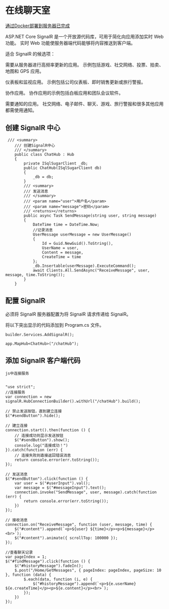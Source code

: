 # 在线聊天室

[通过Docker部署到服务器已完成](http://124.71.15.19:60000)

ASP.NET Core SignalR 是一个开放源代码库，可用于简化向应用添加实时 Web 功能。 实时 Web 功能使服务器端代码能够将内容推送到客户端。

适合 SignalR 的候选项：

需要从服务器进行高频率更新的应用。 示例包括游戏、社交网络、投票、拍卖、地图和 GPS 应用。

仪表板和监视应用。 示例包括公司仪表板、即时销售更新或旅行警报。

协作应用。 协作应用的示例包括白板应用和团队会议软件。

需要通知的应用。 社交网络、电子邮件、聊天、游戏、旅行警报和很多其他应用都需使用通知。

## **创建 SignalR 中心**

```
 /// <summary>
    /// 创建SignalR中心
    /// </summary>
    public class ChatHub : Hub
    {
        private ISqlSugarClient _db;
        public ChatHub(ISqlSugarClient db)
        {
            _db = db;
        }
        /// <summary>
        /// 发送消息
        /// </summary>
        /// <param name="user">用户名</param>
        /// <param name="message">密码</param>
        /// <returns></returns>
        public async Task SendMessage(string user, string message)
        {
            DateTime time = DateTime.Now;
            //记录消息
            UserMessage userMessage = new UserMessage()
            {
                Id = Guid.NewGuid().ToString(),
                UserName = user,
                Content = message,
                CreateTime = time
            };
            _db.Insertable(userMessage).ExecuteCommand();
            await Clients.All.SendAsync("ReceiveMessage", user, message, time.ToString());
        }
    }
```

## **配置 SignalR**

必须将 SignalR 服务器配置为将 SignalR 请求传递给 SignalR。 

将以下突出显示的代码添加到 Program.cs 文件。

```
builder.Services.AddSignalR();

app.MapHub<ChatHub>("/chatHub");
```

## **添加 SignalR 客户端代码**

```
js中连接服务


"use strict";
//连接服务
var connection = new signalR.HubConnectionBuilder().withUrl("/chatHub").build();

// 禁止发送按钮，直到建立连接
$("#sendButton").hide();

// 建立连接
connection.start().then(function () {
    // 连接成功则显示发送按钮
    $("#sendButton").show();
    console.log("连接成功！")
}).catch(function (err) {
    // 连接失败则直接返回错误消息
    return console.error(err.toString());
});

// 发送消息
$("#sendButton").click(function () {
    var user = $("#userInput").val();
    var message = $("#messageInput").text();
    connection.invoke("SendMessage", user, message).catch(function (err) {
        return console.error(err.toString());
    })
});

// 接收消息
connection.on("ReceiveMessage", function (user, message, time) {
    $("#content").append(`<p>${user} ${time}</p><p>${message}</p><br>`);
    $("#content").animate({ scrollTop: 100000 });
});

//查看聊天记录
var pageIndex = 1;
$("#findMessage").click(function () {
    $("#historyMessage").fadeIn();
    $.post("/Home/GetMessages", { pageIndex: pageIndex, pageSize: 10 }, function (data) {
        $.each(data, function (i, e) {
            $("#historyMessage").append(`<p>${e.userName} ${e.createTime}</p><p>${e.content}</p><br>`);
        });
    })
});
```
